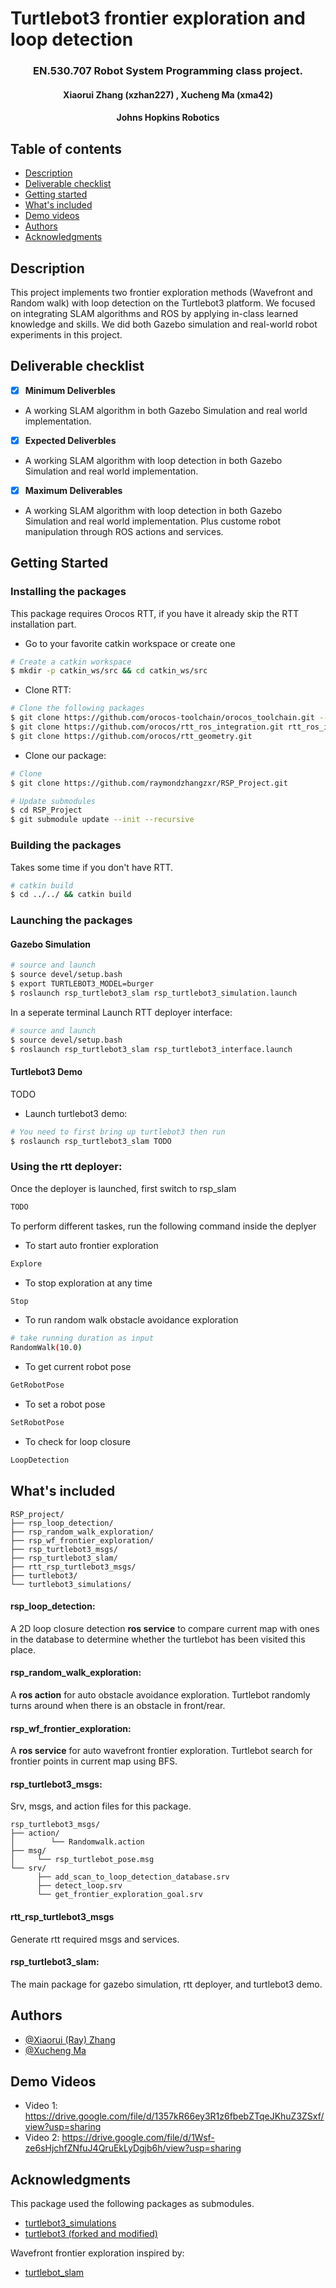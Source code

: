 # Turtlebot3 frontier exploration and loop detection
<h3 align="center">EN.530.707 Robot System Programming class project. </h3>
<h4 align="center">Xiaorui Zhang (xzhan227)
, Xucheng Ma (xma42)</h4>
<h4 align="center">Johns Hopkins Robotics</h4>

## Table of contents
- [Description](#description)
- [Deliverable checklist](#deliverable-checklist)
- [Getting started](#getting-started)
- [What's included](#whats-included)
- [Demo videos](#demo-videos)
- [Authors](#authors)
- [Acknowledgments](#acknowledgments)


## Description

This project implements two frontier exploration methods (Wavefront and Random walk) with loop detection on the Turtlebot3 platform. We focused on integrating SLAM algorithms and ROS by applying in-class learned knowledge and skills. We did both Gazebo simulation and real-world robot experiments in this project.

## Deliverable checklist
- [x] **Minimum Deliverbles**
- A working SLAM algorithm in both Gazebo Simulation and real world implementation.
- [x] **Expected Deliverbles**
- A working SLAM algorithm with loop detection in both Gazebo Simulation and real world implementation.
- [x] **Maximum Deliverables**
- A working SLAM algorithm with loop detection in both Gazebo Simulation and real world implementation. Plus custome robot manipulation through ROS actions and services. 
## Getting Started

### Installing the packages
This package requires Orocos RTT, if you have it already skip the RTT installation part. 
* Go to your favorite catkin workspace or create one
```bash
# Create a catkin workspace
$ mkdir -p catkin_ws/src && cd catkin_ws/src
```
* Clone RTT:
```bash
# Clone the following packages
$ git clone https://github.com/orocos-toolchain/orocos_toolchain.git --recursive
$ git clone https://github.com/orocos/rtt_ros_integration.git rtt_ros_integration
$ git clone https://github.com/orocos/rtt_geometry.git
```
* Clone our package:
```bash
# Clone
$ git clone https://github.com/raymondzhangzxr/RSP_Project.git

# Update submodules
$ cd RSP_Project
$ git submodule update --init --recursive
```

### Building the packages
Takes some time if you don't have RTT.
```bash
# catkin build
$ cd ../../ && catkin build 
```
### Launching the packages
#### Gazebo Simulation
```bash
# source and launch
$ source devel/setup.bash 
$ export TURTLEBOT3_MODEL=burger
$ roslaunch rsp_turtlebot3_slam rsp_turtlebot3_simulation.launch 
```
In a seperate terminal Launch RTT deployer interface:
```bash
# source and launch
$ source devel/setup.bash 
$ roslaunch rsp_turtlebot3_slam rsp_turtlebot3_interface.launch
```
#### Turtlebot3 Demo
TODO
* Launch turtlebot3 demo:
```bash
# You need to first bring up turtlebot3 then run  
$ roslaunch rsp_turtlebot3_slam TODO
``` 


### Using the rtt deployer:
Once the deployer is launched, first switch to rsp_slam
```bash
TODO
```
To perform different taskes, run the following command inside the deplyer
* To start auto frontier exploration
```bash
Explore
```
* To stop exploration at any time 
```bash
Stop
```
* To run random walk obstacle avoidance exploration 
```bash
# take running duration as input 
RandomWalk(10.0)
```
* To get current robot pose 
```bash
GetRobotPose
```
* To set a robot pose 
```bash
SetRobotPose
```

* To check for loop closure
```bash
LoopDetection
```


## What's included
```text
RSP_project/
├── rsp_loop_detection/
├── rsp_random_walk_exploration/
├── rsp_wf_frontier_exploration/
├── rsp_turtlebot3_msgs/
├── rsp_turtlebot3_slam/
├── rtt_rsp_turtlebot3_msgs/
├── turtlebot3/
└── turtlebot3_simulations/
```
#### rsp_loop_detection:
A 2D loop closure detection **ros service** to compare current map with ones in the database to determine whether the turtlebot has been visited this place. 
#### rsp_random_walk_exploration:
A **ros action** for auto obstacle avoidance exploration. Turtlebot randomly turns around when there is an obstacle in front/rear. 
#### rsp_wf_frontier_exploration:
A **ros service** for auto wavefront frontier exploration. Turtlebot search for frontier points in current map using BFS.  
#### rsp_turtlebot3_msgs:
Srv, msgs, and action files for this package.
```text
rsp_turtlebot3_msgs/
├── action/
│        └── Randomwalk.action
├── msg/
│     └── rsp_turtlebot_pose.msg      
└── srv/  
      ├── add_scan_to_loop_detection_database.srv
      ├── detect_loop.srv
      └── get_frontier_exploration_goal.srv     
```
#### rtt_rsp_turtlebot3_msgs
Generate rtt required msgs and services. 
#### rsp_turtlebot3_slam:
The main package for gazebo simulation, rtt deployer, and turtlebot3 demo. 

## Authors
* [@Xiaorui (Ray) Zhang](https://github.com/raymondzhangzxr)
* [@Xucheng Ma](https://github.com/mxchenggggg)

## Demo Videos
* Video 1:
https://drive.google.com/file/d/1357kR66ey3R1z6fbebZTqeJKhuZ3ZSxf/view?usp=sharing
* Video 2:
https://drive.google.com/file/d/1Wsf-ze6sHjchfZNfuJ4QruEkLyDgjb6h/view?usp=sharing


## Acknowledgments

This package used the following packages as submodules. 
* [turtlebot3_simulations](https://github.com/ROBOTIS-GIT/turtlebot3_simulations)
* [turtlebot3 (forked and modified)](https://github.com/mxchenggggg/turtlebot3)

Wavefront frontier exploration inspired by:  
* [turtlebot_slam](https://github.com/tpepels/turtlebot_slam)
